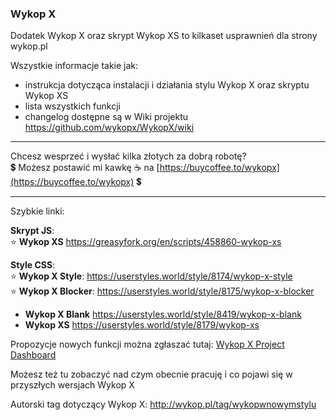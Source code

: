 ### Wykop X

<!--
**wykopx/WykopX** is a ✨ _special_ ✨ repository because its `README.md` (this file) appears on your GitHub profile.

Here are some ideas to get you started:

- 🔭 I’m currently working on ...
- 🌱 I’m currently learning ...
- 👯 I’m looking to collaborate on ...
- 🤔 I’m looking for help with ...
- 💬 Ask me about ...
- 📫 How to reach me: ...
- 😄 Pronouns: ...
- ⚡ Fun fact: ...
-->

Dodatek Wykop X oraz skrypt Wykop XS to kilkaset usprawnień dla strony wykop.pl

Wszystkie informacje takie jak:
- instrukcja dotycząca instalacji i działania stylu Wykop X oraz skryptu Wykop XS
- lista wszystkich funkcji
- changelog
dostępne są w Wiki projektu https://github.com/wykopx/WykopX/wiki

***   
Chcesz wesprzeć i wysłać kilka złotych za dobrą robotę?     
💲 Możesz postawić mi kawkę ☕ na [https://buycoffee.to/wykopx](https://buycoffee.to/wykopx) 💲   
***   
   
   
Szybkie linki:   

**Skrypt JS**:  
⭐ **Wykop XS** https://greasyfork.org/en/scripts/458860-wykop-xs   
   
**Style CSS**:  
⭐ **Wykop X Style**: https://userstyles.world/style/8174/wykop-x-style   
⭐ **Wykop X Blocker**: https://userstyles.world/style/8175/wykop-x-blocker   
     
- **Wykop X Blank** https://userstyles.world/style/8419/wykop-x-blank   
- **Wykop XS** https://userstyles.world/style/8179/wykop-xs
    



Propozycje nowych funkcji można zgłaszać tutaj:
[Wykop X Project Dashboard](https://github.com/users/wykopx/projects/1/views/1?filterQuery=-status%3A%22%E2%9C%85+Done%22++-status%3A%22%E2%9B%94+No%2C+no%2C+no%22+&groupedBy%5BcolumnId%5D=Status)


Możesz też tu zobaczyć nad czym obecnie pracuję i co pojawi się w przyszłych wersjach Wykop X


Autorski tag dotyczący Wykop X:
http://wykop.pl/tag/wykopwnowymstylu
